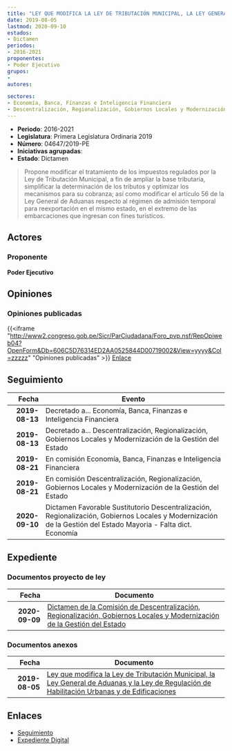 ```yaml
---
title: "LEY QUE MODIFICA LA LEY DE TRIBUTACIÓN MUNICIPAL, LA LEY GENERAL DE ADUANAS Y LA LEY DE REGULACIÓN DE HABILITACIONES URBANAS Y DE EDIFICACIONES"
date: 2019-08-05
lastmod: 2020-09-10
estados:
- Dictamen
periodos:
- 2016-2021
proponentes:
- Poder Ejecutivo
grupos:
- 
autores:

sectores:
- Economía, Banca, Finanzas e Inteligencia Financiera
- Descentralización, Regionalización, Gobiernos Locales y Modernización de la Gestión del Estado
---
```

- **Periodo**: 2016-2021
- **Legislatura**: Primera Legislatura Ordinaria 2019
- **Número**: 04647/2019-PE
- **Iniciativas agrupadas**: 
- **Estado**: Dictamen

> Propone modificar el tratamiento de los impuestos regulados por la Ley de Tributación Municipal, a fin de ampliar la base tributaria, simplificar la determinación de los tributos y optimizar los mecanismos para su cobranza; así como modificar el artículo 56 de la Ley General de Aduanas respecto al régimen de admisión temporal para reexportación en el mismo estado, en el extremo de las embarcaciones que ingresan con fines turísticos.


## Actores

### Proponente

**Poder Ejecutivo**

## Opiniones

### Opiniones publicadas

{{<iframe "http://www2.congreso.gob.pe/Sicr/ParCiudadana/Foro_pvp.nsf/RepOpiweb04?OpenForm&Db=606C5D76314ED2AA0525844D00719002&View=yyyy&Col=zzzzz" "Opiniones publicadas" >}}
[Enlace](http://www2.congreso.gob.pe/Sicr/ParCiudadana/Foro_pvp.nsf/RepOpiweb04?OpenForm&Db=606C5D76314ED2AA0525844D00719002&View=yyyy&Col=zzzzz)


## Seguimiento

| Fecha | Evento |
|------:|--------|
| **2019-08-13** | Decretado a... Economía, Banca, Finanzas e Inteligencia Financiera |
| **2019-08-13** | Decretado a... Descentralización, Regionalización, Gobiernos Locales y Modernización de la Gestión del Estado |
| **2019-08-21** | En comisión Economía, Banca, Finanzas e Inteligencia Financiera |
| **2019-08-21** | En comisión Descentralización, Regionalización, Gobiernos Locales y Modernización de la Gestión del Estado |
| **2020-09-10** | Dictamen Favorable Sustitutorio Descentralización, Regionalización, Gobiernos Locales y Modernización de la Gestión del Estado Mayoria - Falta dict. Economía |

## Expediente

### Documentos proyecto de ley

| Fecha | Documento |
|------:|-----------|
| **2020-09-09** | [Dictamen de la Comisión de Descentralización, Regionalización, Gobiernos Locales y Modernización de la Gestión del Estado](http://www.leyes.congreso.gob.pe/Documentos/2016_2021/Dictamenes/Proyectos_de_Ley/04647DC08MAY20200909.pdf) |

### Documentos anexos

| Fecha | Documento |
|------:|-----------|
| **2019-08-05** | [Ley que modifica la Ley de Tributación Municipal, la Ley General de Aduanas y la Ley de Regulación de Habilitación Urbanas y de Edificaciones](http://www.leyes.congreso.gob.pe/Documentos/2016_2021/Proyectos_de_Ley_y_de_Resoluciones_Legislativas/PL0464720190805..pdf) |

## Enlaces

- [Seguimiento](http://www2.congreso.gob.pe/Sicr/TraDocEstProc/CLProLey2016.nsf/f7fff46988ca05b1052578e100829cc7/6f7307af9bcdeaff0525844d00626249?OpenDocument)
- [Expediente Digital](http://www2.congreso.gob.pe/Sicr/TraDocEstProc/CLProLey2016.nsf/f7fff46988ca05b1052578e100829cc7/6f7307af9bcdeaff0525844d00626249?OpenDocument&Click=05257FB7005EB655.eb71d0cf91d8294e05256cdf006b5706/$Body/0.1C6C)

